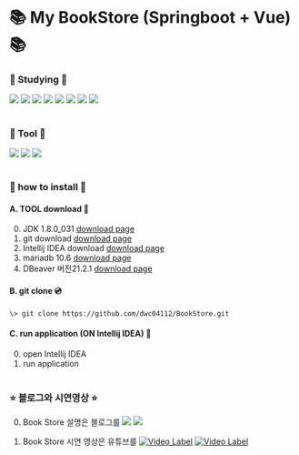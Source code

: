 # :books: My BookStore (Springboot + Vue) :books:



### :seedling: Studying :seedling:

<img src="https://img.shields.io/badge/Spring Boot-6DB33F?style=flat-square&logo=Spring Boot&logoColor=white"/> <img src="https://img.shields.io/badge/Java-E34F26?style=flat-square&logo=java&logoColor=white"/> <img src="https://img.shields.io/badge/MariaDB-1F305F?style=flat-square&logo=MariaDB&logoColor=white"/> <img src="https://img.shields.io/badge/Vue.js-4FC08D?style=flat-square&logo=Vue.js&logoColor=white"/> <img src="https://img.shields.io/badge/Vuetify.js-1867C0?style=flat-square&logo=Vuetify&logoColor=white"/> <img src="https://img.shields.io/badge/HTML5.js-E34F26?style=flat-square&logo=HTML5&logoColor=white"/> <img src="https://img.shields.io/badge/JavaScript-F7DF1E?style=flat-square&logo=JavaScript&logoColor=rgb(40,40,40)"/> <img src="https://img.shields.io/badge/JWT-181717?style=flat-square&logo=JSON Web Tokens&logoColor=white"/>
  
#
### :hammer: Tool :hammer:

<img src="https://img.shields.io/badge/IntelliJ IDEA-000000?style=flat-square&logo=IntelliJ IDEA&logoColor=white"/> <img src="https://img.shields.io/badge/GitHub-000000?style=flat-square&logo=GitHub&logoColor=white"/> <img src="https://img.shields.io/badge/DBevaer-000000?style=flat-square&logo=evaer&logoColor=white"/>
  
#
### :raising_hand: how to install :raising_hand:

#### A. TOOL download :hammer:
0. JDK 1.8.0_031 [download page](https://www.oracle.com/java/technologies/downloads/#java8-windows)
1. git download [download page](https://mirrors.edge.kernel.org/pub/software/scm/git/)
2. Intellij IDEA download [download page](https://www.jetbrains.com/ko-kr/idea/download/#section=windows)
3. mariadb 10.6 [download page](https://downloads.mariadb.org/)
4. DBeaver 버전21.2.1 [download page](https://dbeaver.io/download/)

#### B. git clone :cd:
```\> git clone https://github.com/dwc04112/BookStore.git```

#### C. run application (ON Intellij IDEA) :running:
0. open Intellij IDEA
1. run application
  
#

### :star: 블로그와 시연영상 :star:

0. Book Store 설명은 블로그를
<a href="https://dwc04112.tistory.com/"><img src="https://img.shields.io/badge/Tistory-000000?style=flat-square&logo=&logoColor=white"/></a> <a href="https://github.com/dwc04112/"><img src="https://img.shields.io/badge/GitHub-000000?style=flat-square&logo=GitHub&logoColor=white"/><a/>

1. Book Store 시연 영상은 유튜브를 
[![Video Label](http://i.ytimg.com/vi/okeB-FOu8Z4/mqdefault.jpg)](https://youtu.be/okeB-FOu8Z4) [![Video Label](http://i.ytimg.com/vi/okeB-FOu8Z4/mqdefault.jpg)](https://youtu.be/CD85UOinzrs)
